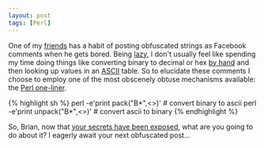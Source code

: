 ```yaml
---
layout: post
tags: [Perl]
---
```

One of my [friends](http://www.brianmorehead.com) has a habit of
posting obfuscated strings as Facebook comments when he gets bored.
Being [lazy](http://c2.com/cgi/wiki?LazinessImpatienceHubris), I don't
usually feel like spending my time doing things like converting binary
to decimal or hex<!--more-->
[by hand](http://en.wikipedia.org/wiki/Positional_notation#Base_conversion)
and then looking up values in an
[ASCII](http://en.wikipedia.org/wiki/ASCII) table.  So to elucidate
these comments I choose to employ one of the most obscenely obtuse
mechanisms available: the [Perl
one-liner](http://www.ibm.com/developerworks/linux/library/l-p101/).

{% highlight sh %}
perl -e'print pack("B*",<>)' # convert binary to ascii
perl -e'print unpack("B*",<>)' # convert ascii to binary
{% endhighlight %}

So, Brian, now that [your secrets have been
exposed](http://en.wikipedia.org/wiki/Cryptanalysis_of_the_Enigma),
what are you going to do about it?  I eagerly await your next
obfuscated post...
